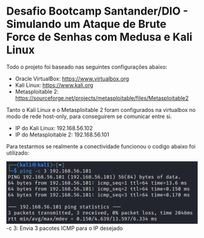 # Desafio Bootcamp Santander/DIO - Simulando um Ataque de Brute Force de Senhas com Medusa e Kali Linux

Todo o projeto foi baseado nas seguintes configurações abaixo:
  - Oracle VirtualBox: https://www.virtualbox.org
  - Kali Linux: https://www.kali.org
  - Metasploitable 2: https://sourceforge.net/projects/metasploitable/files/Metasploitable2

Tanto o Kali Linux e o Metasploitable 2 foram configurados na virtualbox no modo de rede host-only, para conseguirem se comunicar entre si.
   - IP do Kali Linux: 192.168.56.102
   - IP do Metasploitable 2: 192.168.56.101

Para testarmos se realmente a conectividade funcionou o codigo abaixo foi utilizado:

![conexao](images/ping.png)
-c 3: Envia 3 pacotes ICMP para o IP desejado
